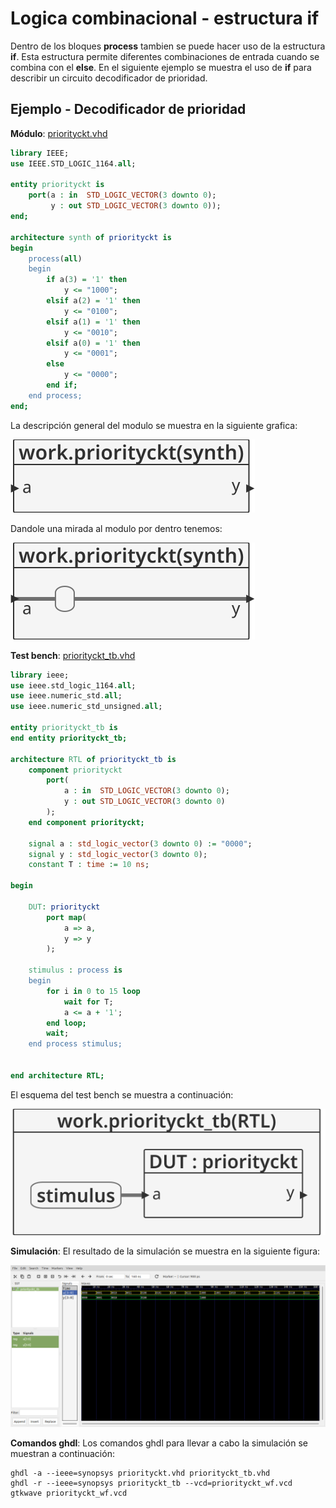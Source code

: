 # Logica combinacional - estructura if #

Dentro de los bloques **process** tambien se puede hacer uso de la estructura **if**. Esta estructura permite diferentes combinaciones de entrada cuando se combina con el **else**. En el siguiente ejemplo se muestra el uso de **if** para describir un circuito decodificador de prioridad.

## Ejemplo - Decodificador de prioridad ##

**Módulo**: [priorityckt.vhd](priorityckt.vhd)

```vhdl
library IEEE;
use IEEE.STD_LOGIC_1164.all;

entity priorityckt is
	port(a : in  STD_LOGIC_VECTOR(3 downto 0);
	     y : out STD_LOGIC_VECTOR(3 downto 0));
end;

architecture synth of priorityckt is
begin
	process(all)
	begin
		if a(3) = '1' then
			y <= "1000";
		elsif a(2) = '1' then
			y <= "0100";
		elsif a(1) = '1' then
			y <= "0010";
		elsif a(0) = '1' then
			y <= "0001";
		else
			y <= "0000";
		end if;
	end process;
end;
```

La descripción general del modulo se muestra en la siguiente grafica:

![priorityckt](priorityckt.svg)

Dandole una mirada al modulo por dentro tenemos:

![priorityckt](priorityckt_1.svg)

**Test bench**: [priorityckt_tb.vhd](priorityckt_tb.vhd)

```vhdl
library ieee;
use ieee.std_logic_1164.all;
use ieee.numeric_std.all;
use ieee.numeric_std_unsigned.all;

entity priorityckt_tb is
end entity priorityckt_tb;

architecture RTL of priorityckt_tb is
	component priorityckt
		port(
			a : in  STD_LOGIC_VECTOR(3 downto 0);
			y : out STD_LOGIC_VECTOR(3 downto 0)
		);
	end component priorityckt;
	
	signal a : std_logic_vector(3 downto 0) := "0000";
	signal y : std_logic_vector(3 downto 0);
	constant T : time := 10 ns;
	
begin
	
	DUT: priorityckt
		port map(
			a => a,
			y => y
		);
		
	stimulus : process is
	begin
		for i in 0 to 15 loop
			wait for T;
			a <= a + '1';
		end loop;
		wait;
	end process stimulus;
	

end architecture RTL;
```

El esquema del test bench se muestra a continuación:

![priorityckt_tb](priorityckt_tb.svg)

**Simulación**: El resultado de la simulación se muestra en la siguiente figura:

![priorityckt_wf](priorityckt_wf.png)

**Comandos ghdl**: Los comandos ghdl para llevar a cabo la simulación se muestran a continuación:

``` 
ghdl -a --ieee=synopsys priorityckt.vhd priorityckt_tb.vhd
ghdl -r --ieee=synopsys priorityckt_tb --vcd=priorityckt_wf.vcd
gtkwave priorityckt_wf.vcd
```

